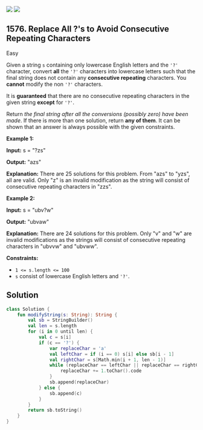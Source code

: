 [![](https://img.shields.io/github/stars/javadev/LeetCode-in-Kotlin?label=Stars&style=flat-square)](https://github.com/javadev/LeetCode-in-Kotlin)
[![](https://img.shields.io/github/forks/javadev/LeetCode-in-Kotlin?label=Fork%20me%20on%20GitHub%20&style=flat-square)](https://github.com/javadev/LeetCode-in-Kotlin/fork)

## 1576\. Replace All ?'s to Avoid Consecutive Repeating Characters

Easy

Given a string `s` containing only lowercase English letters and the `'?'` character, convert **all** the `'?'` characters into lowercase letters such that the final string does not contain any **consecutive repeating** characters. You **cannot** modify the non `'?'` characters.

It is **guaranteed** that there are no consecutive repeating characters in the given string **except** for `'?'`.

Return _the final string after all the conversions (possibly zero) have been made_. If there is more than one solution, return **any of them**. It can be shown that an answer is always possible with the given constraints.

**Example 1:**

**Input:** s = "?zs"

**Output:** "azs"

**Explanation:** There are 25 solutions for this problem. From "azs" to "yzs", all are valid. Only "z" is an invalid modification as the string will consist of consecutive repeating characters in "zzs".

**Example 2:**

**Input:** s = "ubv?w"

**Output:** "ubvaw"

**Explanation:** There are 24 solutions for this problem. Only "v" and "w" are invalid modifications as the strings will consist of consecutive repeating characters in "ubvvw" and "ubvww".

**Constraints:**

*   `1 <= s.length <= 100`
*   `s` consist of lowercase English letters and `'?'`.

## Solution

```kotlin
class Solution {
    fun modifyString(s: String): String {
        val sb = StringBuilder()
        val len = s.length
        for (i in 0 until len) {
            val c = s[i]
            if (c == '?') {
                var replaceChar = 'a'
                val leftChar = if (i == 0) s[i] else sb[i - 1]
                val rightChar = s[Math.min(i + 1, len - 1)]
                while (replaceChar == leftChar || replaceChar == rightChar) {
                    replaceChar += 1.toChar().code
                }
                sb.append(replaceChar)
            } else {
                sb.append(c)
            }
        }
        return sb.toString()
    }
}
```